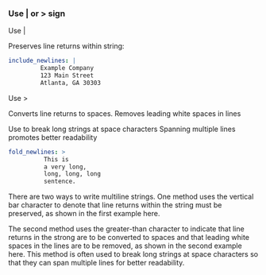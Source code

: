 ### Use | or > sign

Use |

Preserves line returns within string:

```yaml
include_newlines: |
         Example Company
         123 Main Street
         Atlanta, GA 30303
```
Use >

Converts line returns to spaces. Removes leading white spaces in lines

Use to break long strings at space characters
Spanning multiple lines promotes better readability
```yaml
fold_newlines: >
          This is
          a very long,
          long, long, long
          sentence.
```
There are two ways to write multiline strings. One method uses the vertical bar character to denote that line returns within the string must be preserved, as shown in the first example here.

The second method uses the greater-than character to indicate that line returns in the strong are to be converted to spaces and that leading white spaces in the lines are to be removed, as shown in the second example here. This method is often used to break long strings at space characters so that they can span multiple lines for better readability.